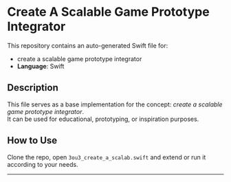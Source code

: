 # Create A Scalable Game Prototype Integrator

This repository contains an auto-generated Swift file for:

- create a scalable game prototype integrator
- **Language**: Swift

## Description

This file serves as a base implementation for the concept: *create a scalable game prototype integrator*.  
It can be used for educational, prototyping, or inspiration purposes.

## How to Use

Clone the repo, open `3ou3_create_a_scalab.swift` and extend or run it according to your needs.

---


